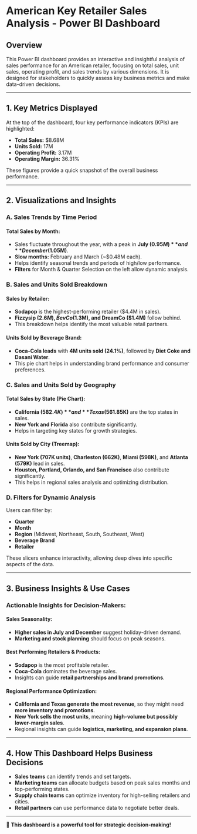 # American Key Retailer Sales Analysis - Power BI Dashboard

## Overview
This Power BI dashboard provides an interactive and insightful analysis of sales performance for an American retailer, focusing on total sales, unit sales, operating profit, and sales trends by various dimensions. It is designed for stakeholders to quickly assess key business metrics and make data-driven decisions.

---
## 1. Key Metrics Displayed
At the top of the dashboard, four key performance indicators (KPIs) are highlighted:

- **Total Sales:** $8.68M
- **Units Sold:** 17M
- **Operating Profit:** 3.17M
- **Operating Margin:** 36.31%

These figures provide a quick snapshot of the overall business performance.

---
## 2. Visualizations and Insights
### A. Sales Trends by Time Period
#### Total Sales by Month:
- Sales fluctuate throughout the year, with a peak in **July ($0.95M)** and **December ($1.05M)**.
- **Slow months:** February and March (~$0.48M each).
- Helps identify seasonal trends and periods of high/low performance.
- **Filters** for Month & Quarter Selection on the left allow dynamic analysis.

### B. Sales and Units Sold Breakdown
#### Sales by Retailer:
- **Sodapop** is the highest-performing retailer ($4.4M in sales).
- **Fizzysip ($2.6M), BevCo ($1.3M), and DreamCo ($1.4M)** follow behind.
- This breakdown helps identify the most valuable retail partners.

#### Units Sold by Beverage Brand:
- **Coca-Cola leads** with **4M units sold (24.1%)**, followed by **Diet Coke and Dasani Water**.
- This pie chart helps in understanding brand performance and consumer preferences.

### C. Sales and Units Sold by Geography
#### Total Sales by State (Pie Chart):
- **California ($582.4K)** and **Texas ($561.85K)** are the top states in sales.
- **New York and Florida** also contribute significantly.
- Helps in targeting key states for growth strategies.

#### Units Sold by City (Treemap):
- **New York (707K units)**, **Charleston (662K)**, **Miami (598K)**, and **Atlanta (579K)** lead in sales.
- **Houston, Portland, Orlando, and San Francisco** also contribute significantly.
- This helps in regional sales analysis and optimizing distribution.

### D. Filters for Dynamic Analysis
Users can filter by:
- **Quarter**
- **Month**
- **Region** (Midwest, Northeast, South, Southeast, West)
- **Beverage Brand**
- **Retailer**

These slicers enhance interactivity, allowing deep dives into specific aspects of the data.

---
## 3. Business Insights & Use Cases
### Actionable Insights for Decision-Makers:
#### Sales Seasonality:
- **Higher sales in July and December** suggest holiday-driven demand.
- **Marketing and stock planning** should focus on peak seasons.

#### Best Performing Retailers & Products:
- **Sodapop** is the most profitable retailer.
- **Coca-Cola** dominates the beverage sales.
- Insights can guide **retail partnerships and brand promotions**.

#### Regional Performance Optimization:
- **California and Texas generate the most revenue**, so they might need **more inventory and promotions**.
- **New York sells the most units**, meaning **high-volume but possibly lower-margin sales**.
- Regional insights can guide **logistics, marketing, and expansion plans**.

---
## 4. How This Dashboard Helps Business Decisions
- **Sales teams** can identify trends and set targets.
- **Marketing teams** can allocate budgets based on peak sales months and top-performing states.
- **Supply chain teams** can optimize inventory for high-selling retailers and cities.
- **Retail partners** can use performance data to negotiate better deals.

---

🚀 **This dashboard is a powerful tool for strategic decision-making!**
